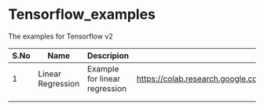 # Tensorflow_examples
The examples for Tensorflow v2


| S.No  	| Name  	|   Descripion	|   Link	| 
|---	|---	|---	|---	|
| 1  	|   Linear Regression	|  Example for linear regression 	|   https://colab.research.google.com/github/nikku1234/Tensorflow_examples/blob/master/Linear.ipynb	|
|   	|   	|   	|   	|
|   	|   	|   	|   	|
